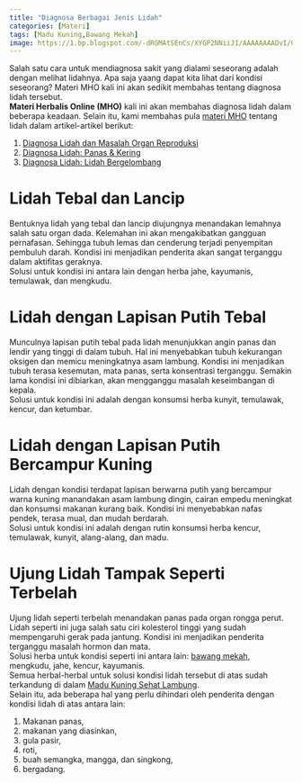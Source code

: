 ```yaml
---
title: "Diagnosa Berbagai Jenis Lidah"
categories: [Materi]
tags: [Madu Kuning,Bawang Mekah]
image: https://1.bp.blogspot.com/-dRGMAtSEnCs/XYGP2NNiiJI/AAAAAAAADvI/GkXE953sq0Q3cV0UJVokrnwJkSLPQb-AwCKgBGAsYHg/s1600/201909-mho-diagnosa-lidah.png
---
```


<div class="paraph">Salah satu cara untuk mendiagnosa sakit yang dialami seseorang adalah dengan melihat lidahnya. Apa saja yaang dapat kita lihat dari kondisi seseorang? Materi MHO kali ini akan sedikit membahas tentang diagnosa lidah tersebut.</div>

<div class="paraph"><b>Materi Herbalis Online (MHO)</b> kali ini akan membahas diagnosa lidah dalam beberapa keadaan. Selain itu, kami membahas pula <a href="/categories/materi" title="Materi MHO">materi MHO</a> tentang lidah dalam artikel-artikel berikut: </div>
<ol>
<li><a href="/posts/diagnosa-lidah-dan-permasalahan-organ-reproduksi-fwi" title="Diagnosa Lidah dan Masalah Organ Reproduksi">Diagnosa Lidah dan Masalah Organ Reproduksi</a></li>
<li><a href="/posts/diagnosa-lidah-panas-kering-6u1" title="Diagnosa Lidah: Panas & Kering">Diagnosa Lidah: Panas & Kering</a></li>
<li><a href="/posts/diagnosa-lidah-bergelombang-x30" title="Diagnosa Lidah: Lidah Bergelombang">Diagnosa Lidah: Lidah Bergelombang</a></li>
</ol>

<h1>Lidah Tebal dan Lancip</h1>

<div class="paraph">Bentuknya lidah yang tebal dan lancip diujungnya menandakan lemahnya salah satu organ dada. Kelemahan ini akan mengakibatkan gangguan pernafasan. Sehingga tubuh lemas dan cenderung terjadi penyempitan pembuluh darah. Kondisi ini menjadikan penderita akan sangat terganggu dalam aktifitas geraknya.</div>

<div class="paraph">Solusi untuk kondisi ini antara lain dengan herba jahe, kayumanis, temulawak, dan mengkudu.</div>

<h1>Lidah dengan Lapisan Putih Tebal</h1>

<div class="paraph">Munculnya lapisan putih tebal pada lidah menunjukkan angin panas dan lendir yang tinggi di dalam tubuh. Hal ini menyebabkan tubuh kekurangan oksigen dan memicu meningkatnya asam lambung. Kondisi ini menjadikan tubuh terasa kesemutan, mata panas, serta konsentrasi terganggu. Semakin lama kondisi ini dibiarkan, akan mengganggu masalah keseimbangan di kepala.</div>

<div class="paraph">Solusi untuk kondisi ini adalah dengan konsumsi herba kunyit, temulawak, kencur, dan ketumbar.</div>

<h1>Lidah dengan Lapisan Putih Bercampur Kuning</h1>

<div class="paraph">Lidah dengan kondisi terdapat lapisan berwarna putih yang bercampur warna kuning manandakan asam lambung dingin, cairan empedu meningkat dan konsumsi makanan kurang baik. Kondisi ini menyebabkan nafas pendek, terasa mual, dan mudah berdarah.</div>

<div class="paraph">Solusi untuk kondisi ini adalah dengan rutin konsumsi herba kencur, temulawak, kunyit, alang-alang, dan madu.</div>

<h1>Ujung Lidah Tampak Seperti Terbelah</h1>

<div class="paraph">Ujung lidah seperti terbelah menandakan panas pada organ rongga perut. Lidah seperti ini juga salah satu ciri kolesterol tinggi yang sudah mempengaruhi gerak pada jantung. Kondisi ini menjadikan penderita terganggu masalah hormon dan mata.</div>

<div class="paraph">Solusi herba untuk kondisi seperti ini antara lain: <a href="/posts/kapsul-bawang-mekah-0kl" title="Kapsul Bawang Mekah">bawang mekah</a>, mengkudu, jahe, kencur, kayumanis.</div>

<div class="paraph">Semua herbal-herbal untuk solusi kondisi lidah tersebut di atas sudah terkandung di dalam <a href="/posts/madu-kuning-sehat-lambung-wk6" title="Madu Kuning Sehat Lambung">Madu Kuning Sehat Lambung</a>.</div>

<div class="paraph">Selain itu, ada beberapa hal yang perlu dihindari oleh penderita dengan kondisi lidah di atas antara lain:</div>

<ol><li>Makanan panas,</li>
    <li>makanan yang diasinkan,</li>
    <li>gula pasir,</li>
    <li>roti,</li>
    <li>buah semangka, mangga, dan singkong,</li>
    <li>bergadang.</li></ol>
